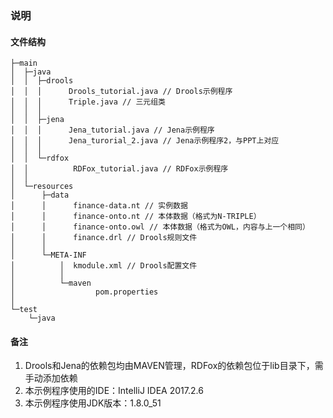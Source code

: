 ### 说明

#### 文件结构

    ├─main
    │  ├─java
    │  │  ├─drools
    │  │  │      Drools_tutorial.java // Drools示例程序
    │  │  │      Triple.java // 三元组类
    │  │  │      
    │  │  ├─jena
    │  │  │      Jena_tutorial.java // Jena示例程序
    │  │  │      Jena_turorial_2.java // Jena示例程序2，与PPT上对应
    │  │  │      
    │  │  └─rdfox
    │  │          RDFox_tutorial.java // RDFox示例程序
    │  │          
    │  └─resources
    │      ├─data
    │      │      finance-data.nt // 实例数据
    │      │      finance-onto.nt // 本体数据（格式为N-TRIPLE）
    │      │      finance-onto.owl // 本体数据（格式为OWL，内容与上一个相同）
    │      │      finance.drl // Drools规则文件
    │      │      
    │      └─META-INF
    │          │  kmodule.xml // Drools配置文件
    │          │  
    │          └─maven
    │                  pom.properties
    │                  
    └─test
        └─java
#### 备注

1. Drools和Jena的依赖包均由MAVEN管理，RDFox的依赖包位于lib目录下，需手动添加依赖
2. 本示例程序使用的IDE：IntelliJ IDEA 2017.2.6
3. 本示例程序使用JDK版本：1.8.0_51
